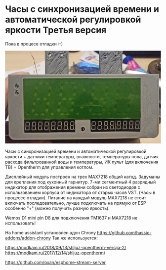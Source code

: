 Часы с синхронизацией времени и автоматической регулировкой яркости 
Третья версия
========================

Пока в процесе отладки :-)

<img src="https://github.com/ananyevgv/Esphome-clock-NTP/blob/main/clock-3/1639051819479.jpg" height="300" alt="Часы">

Часы с синхронизацией времени и автоматической регулировкой яркости + датчики температуры, влажности, температуры пола, датчик расхода фильтрованной воды и температуры, ИК пульт (для включения ТВ) + Opentherm для управления котлом.

Дисплейный модуль построен на трех MAX7218 общий катод. Задуманы для крепления под кухонный гарнитур. 
7-ми сегментный 4 разрядный индикатор для отображения времени собран из светодиодов с использованием корпуса от индикатора от старых часов VST. (Часы в процессе отладки). Питание на каждый модуль MAX7218 не стоит включать последовательно, лучше подключать на прямую от ESP особенно "+" (можно получить разную яркость).

Wemos D1 mini pin D8 для подключения TM1637 и MAX7218 не использовать!

На home assistant установлен адон Chrony https://github.com/hassio-addons/addon-chrony
Так же используется:

https://modkam.ru/2018/09/13/shljuz-opentherm-versija-2/
https://modkam.ru/2017/12/14/shljuz-opentherm/

https://github.com/oxan/esphome-stream-server
